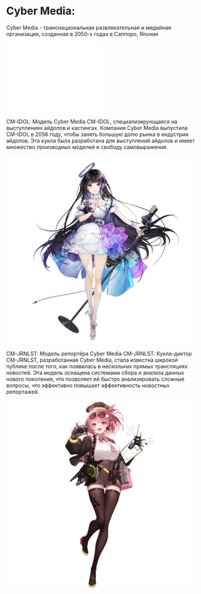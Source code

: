 # Cyber Media:

Cyber Media - транснациональная развлекательная и медийная организация, созданная в 2050-х годах в Саппоро, Япония

![Cyber Media](/static/wiki/images/wiki_grom/Cyber_Media_Logo.png "Cyber Media")

CM-IDOL: Модель Cyber Media CM-IDOL, специализирующаяся на выступлениях айдолов и кастингах. Компания Cyber Media выпустила CM-IDOL в 2056 году, чтобы занять большую долю рынка в индустрии айдолов. Эта кукла была разработана для выступлений айдолов и имеет множество производных моделей и свободу самовыражения.

![CM-IDOL](/static/wiki/images/wiki_grom/CM-IDOL.png "CM-IDOL")

CM-JRNLST: Модель репортёра Cyber Media CM-JRNLST. Кукла-диктор CM-JRNLST, разработанная Cyber Media, стала известна широкой публике после того, как появилась в нескольких прямых трансляциях новостей. Эта модель оснащена системами сбора и анализа данных нового поколения, что позволяет ей быстро анализировать сложные вопросы, что эффективно повышает эффективность новостных репортажей.

![CM-JRNLST](/static/wiki/images/wiki_grom/CM-JRNLST.png "CM-JRNLST")